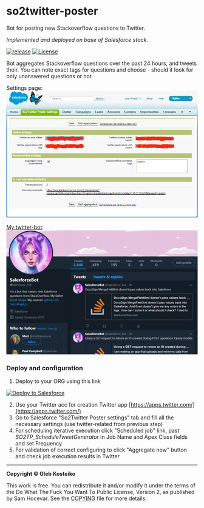 # so2twitter-poster

Bot for posting new Stackoverflow questions to Twitter.

_Implemented and deployed on base of Salesforce stack._

[![release](https://img.shields.io/badge/release-v0.3-brightgreen.png?style=default)](https://github.com/gleb-kosteiko/so2twitter-poster/releases/latest)
[![License](https://img.shields.io/badge/License-WTFPL-brightgreen.svg)](https://raw.githubusercontent.com/gleb-kosteiko/so2twitter-poster/master/copying.txt)

Bot aggregates Stackoverflow questions over the past 24 hours, and tweets their. You can note exact tags for questions and choose - should it look for only unanswered questions or not.

Settings page:
![Screenshot](images/settings-page.png)

[My twitter-bot](https://twitter.com/salesforce_bot):
![Screenshot](images/twitter-bot-screenshot.png)

### Deploy and configuration 
1. Deploy to your ORG using this link
<a href="https://githubsfdeploy.herokuapp.com/?owner=gleb-kosteiko&repo=so2twitter-poster">
  <img alt="Deploy to Salesforce"
       src="https://raw.githubusercontent.com/afawcett/githubsfdeploy/master/src/main/webapp/resources/img/deploy.png">
</a>

2. Use your Twitter acc for creation Twitter app [https://apps.twitter.com/](https://apps.twitter.com/)
3. Go to Salesforce "So2Twitter Poster settings" tab and fill all the necessary settings  (use twitter-related from previous step)
4. For scheduling iterative execution click "Scheduled job" link, past *SO2TP_ScheduleTweetGenerator* in Job Name and Apex Class fields and set Frequency
5. For validation of correct configuring to click "Aggregate now" button and check job execution results in Twitter


---

**Copyright © Gleb Kosteiko**

This work is free. You can redistribute it and/or modify it under the
terms of the Do What The Fuck You Want To Public License, Version 2,
as published by Sam Hocevar. See the [COPYING](copying.txt) file for more details.
